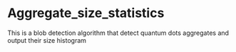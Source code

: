 # Aggregate_size_statistics
This is a blob detection algorithm that detect quantum dots aggregates and output their size histogram

